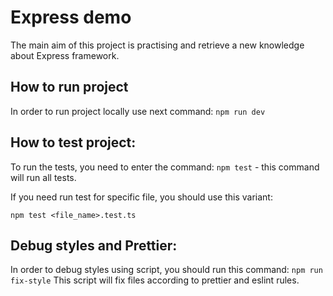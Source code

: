 # Express demo

The main aim of this project is practising and retrieve a new knowledge about Express framework.

## How to run project

In order to run project locally use next command:
`npm run dev`

## How to test project:

To run the tests, you need to enter the command:
`npm test` - this command will run all tests.

If you need run test for specific file, you should use this variant:

`npm test <file_name>.test.ts`

## Debug styles and Prettier:

In order to debug styles using script, you should run this command:
`npm run fix-style`
This script will fix files according to prettier and eslint rules.
